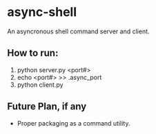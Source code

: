 # async-shell

An asyncronous shell command server and client.

## How to run:

1. python server.py <port#>
2. echo <port#> >> .async_port
3. python client.py <shell command>

## Future Plan, if any
- Proper packaging as a command utility.
